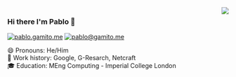<!--
**PabiGamito/PabiGamito** is a ✨ _special_ ✨ repository because its `README.md` (this file) appears on your GitHub profile.
-->

<img align='right' src="https://github-readme-stats.vercel.app/api?username=PabiGamito&show_icons=true">

### Hi there I'm Pablo 👋

[![pablo.gamito.me](https://img.shields.io/static/v1?label=pablo.gamito.me&message=%20&color=yellow&logo=&style=flat-square&logoColor=white)](https://pablo.gamito.me/)
[![pablo@gamito.me](https://img.shields.io/static/v1?label=pablo@gamito.me&message=%20&color=red&logo=gmail&style=flat-square&logoColor=white)](mailto:pablo@gamito.me)

😄 Pronouns: He/Him  
💼 Work history: Google, G-Resarch, Netcraft  
🎓 Education: MEng Computing - Imperial College London  
  
<!--
- 🔭 I’m currently working on ...
- 🌱 I’m currently learning ...
- 👯 I’m looking to collaborate on ...
- 🤔 I’m looking for help with ...
- 💬 Ask me about ...
- 📫 How to reach me: ...
- 😄 Pronouns: ...
- ⚡ Fun fact: ...
-->
